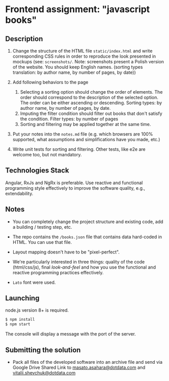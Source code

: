 # Frontend assignment: "javascript books"

## Description

1. Change the structure of the HTML file `static/index.html` and write corresponding CSS rules in order to reproduce the look presented in mockups (see: `screenshots/`. Note: screenshots present a Polish version of the website. You should keep English names. (sorting types translation: by author name, by number of pages, by date))


2. Add following behaviors to the page
    1. Selecting a sorting option should change the order of elements. The order should correspond to the description of the selected option. The order can be either ascending or descending. Sorting types: by author name, by number of pages, by date.
    2. Imputing the filter condition should filter out books that don't satisfy the condition. Filter types: by number of pages
    3. Sorting and filtering may be applied together at the same time.

3. Put your notes into the `notes.md` file (e.g. which browsers are 100% supported, what assumptions and simplifications have you made, etc.)

4. Write unit tests for sorting and filtering. Other tests, like e2e are welcome too, but not mandatory.

## Technologies Stack

Angular, RxJs and NgRx is preferable. Use reactive and functional programming style effectively to improve the software quality, e.g., extendability.

## Notes

* You can completely change the project structure and existing code, add a building / testing step, etc.

* The repo contains the `/books.json` file that contains data hard-coded in HTML. You can use that file.

* Layout mapping doesn't have to be "pixel-perfect".

* We're particularly interested in three things: quality of the code (html/css/js), final _look-and-feel_ and how you use the functional and reactive programming practices effectively.

* `Lato` font were used.

## Launching

node.js version 8+ is required.

```bash
$ npm install
$ npm start
```

The console will display a message with the port of the server.

## Submitting the solution

* Pack all files of the developed software into an archive file and send via Google Drive Shared Link to masato.asahara@dotdata.com and vitalii.shevchuk@dotdata.com
